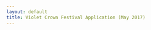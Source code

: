 ```yaml
---
layout: default
title: Violet Crown Festival Application (May 2017)
---
```


<script type="text/javascript" src="https://form.jotform.com/jsform/70635472326153"></script>
